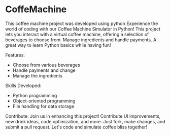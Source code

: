 # CoffeMachine
This coffee machine project was developed using python
Experience the world of coding with our Coffee Machine Simulator in Python! This project lets you interact with a virtual coffee machine, offering a selection of beverages to choose from. Manage ingredients and handle payments. A great way to learn Python basics while having fun!

Features:
- Choose from various beverages
- Handle payments and change
- Manage the ingredients

Skills Developed:
- Python programming
- Object-oriented programming
- File handling for data storage

Contribute:
Join us in enhancing this project! Contribute UI improvements, new drink ideas, code optimization, and more. Just fork, make changes, and submit a pull request. Let's code and simulate coffee bliss together! 
